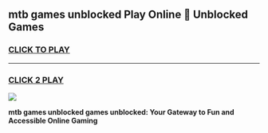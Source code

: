 
## mtb games unblocked Play Online 👋 Unblocked Games
<h3>
<a href="https://premium.freeplayer.one?title=mtb_games_unblocked&ref=19F">CLICK TO PLAY</a></h3>
<hr>

<h3>
<a href="https://premium.freeplayer.one?title=mtb_games_unblocked&ref=19F">CLICK 2 PLAY</a>
  
</h3>

<a href="https://premium.freeplayer.one?title=mtb_games_unblocked&ref=19F"><img src="https://clearcache.store/games.png"></a>


**mtb games unblocked games unblocked: Your Gateway to Fun and Accessible Online Gaming**
